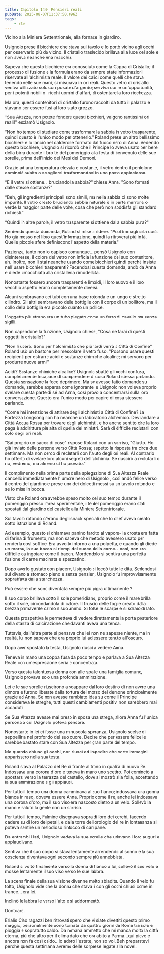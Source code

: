 ```yaml
---
title: Capitolo 144- Pensieri reali
pubDate: 2025-08-07T11:37:50.896Z
tags:
    - rtw
---
```



Vicino alla Miniera Settentrionale, alla fornace in giardino.


Usignolo prese il bicchiere che stava sul tavolo e lo portò vicino agli occhi per osservarlo più da vicino. Il cristallo traslucido brillava alla luce del sole e non aveva neanche una macchia.


Sapeva che questo bicchiere era conosciuto come la Coppa di Cristallo; il processo di fusione e la formula erano da sempre state informazioni riservate all'alchimista reale. Il valore dei calici come quelli che stava tenendo nelle sue mani, si misurava in ori reali. Questo vetro di cristallo veniva utilizzato solo con posate d'argento; serviva come un'opportunità, per i potenti nobili o i ricchi uomini d'affari, di ostentare la loro ricchezza.


Ma ora, questi contenitori di cristallo furono raccolti da tutto il palazzo e stavano per essere fusi al loro stato grezzo.


“Sua Altezza, non potete fondere questi bicchieri, valgono tantissimi ori reali!" esclamò Usignolo.


“Non ho tempo di studiare come trasformare la sabbia in vetro trasparente, quindi questo è l'unico modo per ottenerlo." Roland prese un altro bellissimo bicchiere e lo lanciò nel calderone formato dal fuoco nero di Anna. Vedendo questo bicchiere, Usignolo si ricordò che il Principe lo aveva usato per bere della birra durante i loro tè del pomeriggio alla festa di benvenuto delle sue sorelle, prima dell'inizio dei Mesi dei Demoni.


Grazie ad una temperatura elevata e costante, il vetro dentro il pentolone cominciò subito a sciogliersi trasformandosi in una pasta appiccicosa.


“E il vetro si ottiene... bruciando la sabbia?" chiese Anna. "Sono formati dalle stesse sostanze?"


“Beh, gli ingredienti principali sono simili, ma nella sabbia ci sono molte impurità. Il vetro creato bruciando sabbia naturale è in parte marrone o verde la maggior parte delle volte, cosa che però non soddisfa gli standard richiesti."


“Quindi in altre parole, il vetro trasparente si ottiene dalla sabbia pura?"


Sentendo questa domanda, Roland si mise a ridere. "Puoi immaginarla così. Ho già messo nel libro quest'informazione, quindi la ritroverai più in là. Quelle piccole sfere definiscono l'aspetto della materia."


Pazienza, tanto non lo capisco comunque... pensò Usignolo con disinteresse, il colore del vetro non inficia la funzione del suo contenitore, ah. Inoltre, non li stai neanche usando come bicchieri quindi perché insiste nell'usare bicchieri trasparenti? Facendosi questa domanda, andò da Anna e diede un'occhiata alla cristalleria rimodellata.


Nonostante fossero ancora trasparenti e limpidi, il loro nuovo e il loro vecchio aspetto erano completamente diversi.


Alcuni sembravano dei tubi con una base rotonda e un lungo e stretto cilindro. Gli altri sembravano delle bottiglie con il corpo di un bollitore, ma il collo della bottiglia era piccolo quanto un pollice.


L'oggetto più strano era un tubo piegato come un ferro di cavallo ma senza sigilli.


Non capendone la funzione, Usignolo chiese, "Cosa ne farai di questi oggetti in cristallo?"


“Non li userò. Sono per l'alchimista che più tardi verrà a Città di Confine" Roland usò un bastone per mescolare il vetro fuso. "Possono usare questi recipienti per estrarre acidi e sostanze chimiche alcaline; mi servono per produrre nuove armi."


Acidi? Sostanze chimiche alcaline? Usignolo sbatté gli occhi confusa, completamente incapace di comprendere di cosa Roland stessa parlando. Questa sensazione la fece deprimere. Ma se avesse fatto domande su domande, sarebbe apparsa come ignorante, e Usignolo non voleva proprio svelare questa parte di sé ad Anna, così provò a concentrarsi sulla loro conversazione. Questo era l'unico modo per capire di cosa stessero parlando.


“Come hai intenzione di attirare degli alchimisti a Città di Confine? La Fortezza Longsong non ha neanche un laboratorio alchemico. Devi andare a Città Acqua Rossa per trovare degli alchimisti, e ho anche sentito che la loro paga è addirittura più alta di quella dei ministri. Sarà di difficile reclutarli con solo degli ori reali.


“Sai proprio un sacco di cose" rispose Roland con un sorriso, "Giusto. Ho già inviato delle persone verso Città Rossa; aspetto la risposta tra circa due settimane. Ma non cerco di reclutarli con l'aiuto degli ori reali. Al contrario ho offerto di svelare loro alcuni segreti dell'alchimia. Se riuscirò a reclutarli o no, vedremo, ma almeno ci ho provato."


Il complimento nella prima parte della spiegazione di Sua Altezza Reale cancellò immediatamente l’ umore nero di Usignolo , così andò felice verso il centro del giardino e prese uno dei dolcetti messi su un tavolo rotondo e se lo mise in bocca.


Visto che Roland ora avrebbe speso molto del suo tempo durante il pomeriggio presso l'area sperimentale, i tè del pomeriggio erano stati spostati dal giardino del castello alla Miniera Settentrionale.


Sul tavolo rotondo c'erano degli snack speciali che lo chef aveva creato sotto istruzione di Roland.


Ad esempio, questo si chiamava panino farcito al vapore- la crosta era fatta di farina di frumento, ma non sapeva che metodo avessero usato per renderla così soffice. Era avvolto intorno a una polpetta, e quando gli diede un morso, la sua bocca si riempì del succo della carne... così, non era difficile da ingoiare come il bacon. Mordendolo si sentiva una perfetta fusione di carne macinata e spezzatino.


Dopo averlo gustato con piacere, Usignolo si leccò tutte le dita. Sedendosi sul divano a stomaco pieno e senza pensieri, Usignolo fu improvvisamente sopraffatta dalla stanchezza.


Può essere che sono diventata sempre più pigra ultimamente ?


Il suo corpo brillava sotto il sole pomeridiano, proprio come il mare brilla sotto il sole, circondandola di calore. Il fruscio delle foglie creato dalla brezza primaverile calmò il suo animo. Si tolse le scarpe e si sdraiò di lato.


Questa prospettiva le permetteva di vedere direttamente la porta posteriore della stanza di calcinazione che davanti aveva una tenda.


Tuttavia, dall'altra parte si pensava che lei non ne sapesse niente, ma in realtà, lui non sapeva che era proprio lui ad essere tenuto all'oscuro.


Dopo aver spostato la testa, Usignolo riuscì a vedere Anna.


Teneva in mano una coppa fusa da poco tempo e parlava a Sua Altezza Reale con un'espressione seria e concentrata.


Verso questa talentuosa donna con alle spalle una famiglia comune, Usignolo provava solo una profonda ammirazione.


Lei e le sue sorelle riuscirono a scappare dal loro destino di non avere una dimora e furono liberate dalla tortura del morso del demone principalmente grazie ad Anna. Se non avesse cambiato idea su come il Principe considerava le streghe, tutti questi cambiamenti positivi non sarebbero mai accaduti.


Se Sua Altezza avesse mai preso in sposa una strega, allora Anna fu l'unica persona a cui Usignolo poteva pensare.


Nonostante in lei ci fosse una minuscola speranza, Usignolo scelse di seppellirla nel profondo del suo cuore. Decise che per essere felice le sarebbe bastato stare con Sua Altezza per gran parte del tempo.


Ma quando chiuse gli occhi, non riuscì ad impedire che certe immagini apparissero nella sua testa.


Roland stava al Palazzo del Re di fronte al trono in qualità di nuovo Re. Indossava una corona d'oro e teneva in mano uno scettro. Poi cominciò a spostarsi verso la terrazza del castello, dove si mostrò alla folla, accettando la sua ammirazione e gli applausi.


Per tutto il tempo una donna camminava al suo fianco; indossava una gonna bianca in raso, doveva essere Anna. Proprio come il re, anche lei indossava una corona d'oro, ma il suo viso era nascosto dietro a un velo. Sollevò la mano e salutò la gente con un sorriso.


Per tutto il tempo, Fulmine disegnava sopra di loro dei cerchi, facendo cadere su di loro dei petali, e dalla torre dell'orologio del re in lontananza si poteva sentire un melodioso rintocco di campane.


Da entrambi i lati, Usignolo vedeva le sue sorelle che urlavano i loro auguri e applaudivano.


Sentiva che il suo corpo si stava lentamente arrendendo al sonno e la sua coscienza diventava ogni secondo sempre più annebbiata.


Roland si voltò finalmente verso la donna di fianco a lui, sollevò il suo velo e mosse lentamente il suo viso verso le sue labbra.


La scena finale della sua visione divenne molto sbiadita. Quando il velo fu tolto, Usignolo vide che la donna che stava lì con gli occhi chiusi come in trance... era lei.


Inclinò le labbra le verso l'alto e si addormentò.






Dontcare.


 Erialis Ciao ragazzi ben ritrovati spero che vi siate divertiti questo primo maggio, personalmente sono tornata da quattro giorni da Roma tra sole e pioggia e sopratutto caldo. Da romana ammetto che mi manca molto la città eterna, più che altro per il clima dato che ora abito a Parma...qui piove e ancora non fa così caldo...Io adoro l'estate, non so voi. Beh preparatevi perchè questa settimana avremo delle sorprese legate alla novel. 
                                


                                



